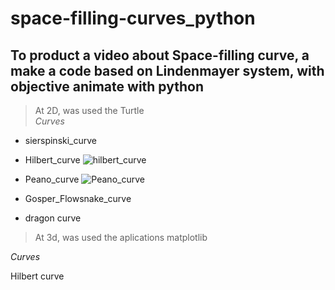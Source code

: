 # space-filling-curves_python

## To product a video about Space-filling curve, a make a code based on  Lindenmayer system, with objective animate with python  


>At 2D, was used the Turtle    
*Curves* 

- sierspinski_curve

- Hilbert_curve ![hilbert_curve](https://user-images.githubusercontent.com/99839465/196053916-4f20a51f-f35f-4242-988a-19b46be8510a.GIF)

- Peano_curve ![Peano_curve](https://user-images.githubusercontent.com/99839465/196053748-82ab6283-ed5d-4b40-b444-6f5ea853b144.GIF)
- Gosper_Flowsnake_curve 	
- dragon curve  
> At 3d, was used the aplications matplotlib    

*Curves*

Hilbert curve
